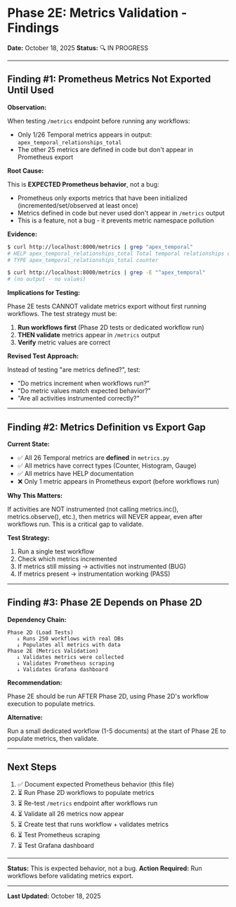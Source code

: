 # Phase 2E: Metrics Validation - Findings

**Date:** October 18, 2025
**Status:** 🔍 IN PROGRESS

---

## Finding #1: Prometheus Metrics Not Exported Until Used

**Observation:**

When testing `/metrics` endpoint before running any workflows:
- Only 1/26 Temporal metrics appears in output: `apex_temporal_relationships_total`
- The other 25 metrics are defined in code but don't appear in Prometheus export

**Root Cause:**

This is **EXPECTED Prometheus behavior**, not a bug:
- Prometheus only exports metrics that have been initialized (incremented/set/observed at least once)
- Metrics defined in code but never used don't appear in `/metrics` output
- This is a feature, not a bug - it prevents metric namespace pollution

**Evidence:**
```bash
$ curl http://localhost:8000/metrics | grep "apex_temporal"
# HELP apex_temporal_relationships_total Total temporal relationships created
# TYPE apex_temporal_relationships_total counter

$ curl http://localhost:8000/metrics | grep -E "^apex_temporal"
# (no output - no values)
```

**Implications for Testing:**

Phase 2E tests CANNOT validate metrics export without first running workflows. The test strategy must be:

1. **Run workflows first** (Phase 2D tests or dedicated workflow run)
2. **THEN validate** metrics appear in `/metrics` output
3. **Verify** metric values are correct

**Revised Test Approach:**

Instead of testing "are metrics defined?", test:
- "Do metrics increment when workflows run?"
- "Do metric values match expected behavior?"
- "Are all activities instrumented correctly?"

---

## Finding #2: Metrics Definition vs Export Gap

**Current State:**
- ✅ All 26 Temporal metrics are **defined** in `metrics.py`
- ✅ All metrics have correct types (Counter, Histogram, Gauge)
- ✅ All metrics have HELP documentation
- ❌ Only 1 metric appears in Prometheus export (before workflows run)

**Why This Matters:**

If activities are NOT instrumented (not calling metrics.inc(), metrics.observe(), etc.), then metrics will NEVER appear, even after workflows run. This is a critical gap to validate.

**Test Strategy:**

1. Run a single test workflow
2. Check which metrics incremented
3. If metrics still missing → activities not instrumented (BUG)
4. If metrics present → instrumentation working (PASS)

---

## Finding #3: Phase 2E Depends on Phase 2D

**Dependency Chain:**

```
Phase 2D (Load Tests)
   ↓ Runs 250 workflows with real DBs
   ↓ Populates all metrics with data
Phase 2E (Metrics Validation)
   ↓ Validates metrics were collected
   ↓ Validates Prometheus scraping
   ↓ Validates Grafana dashboard
```

**Recommendation:**

Phase 2E should be run AFTER Phase 2D, using Phase 2D's workflow execution to populate metrics.

**Alternative:**

Run a small dedicated workflow (1-5 documents) at the start of Phase 2E to populate metrics, then validate.

---

## Next Steps

1. ✅ Document expected Prometheus behavior (this file)
2. ⏳ Run Phase 2D workflows to populate metrics
3. ⏳ Re-test `/metrics` endpoint after workflows run
4. ⏳ Validate all 26 metrics now appear
5. ⏳ Create test that runs workflow + validates metrics
6. ⏳ Test Prometheus scraping
7. ⏳ Test Grafana dashboard

---

**Status:** This is expected behavior, not a bug.
**Action Required:** Run workflows before validating metrics export.

---

**Last Updated:** October 18, 2025

